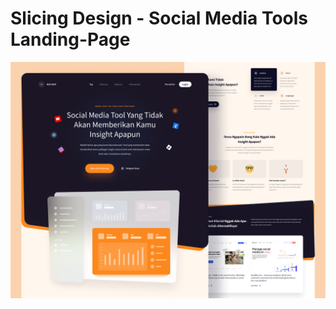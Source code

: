 # Slicing Design - Social Media Tools Landing-Page
 
![Design preview mas nauval](./public/design/preview.png)

